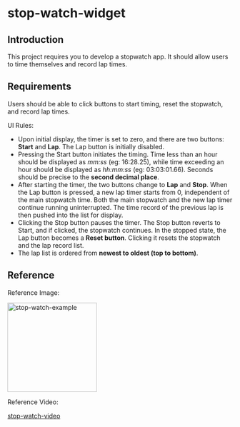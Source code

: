 # stop-watch-widget

## Introduction

This project requires you to develop a stopwatch app. It should allow users to time themselves and record lap times.

## Requirements

Users should be able to click buttons to start timing, reset the stopwatch, and record lap times.

UI Rules:

- Upon initial display, the timer is set to zero, and there are two buttons: **Start** and **Lap**. The Lap button is initially disabled.
- Pressing the Start button initiates the timing. Time less than an hour should be displayed as _mm:ss_ (eg: 16:28.25), while time exceeding an hour should be displayed as _hh:mm:ss_ (eg: 03:03:01.66). Seconds should be precise to the **second decimal place**.
- After starting the timer, the two buttons change to **Lap** and **Stop**. When the Lap button is pressed, a new lap timer starts from 0, independent of the main stopwatch time. Both the main stopwatch and the new lap timer continue running uninterrupted. The time record of the previous lap is then pushed into the list for display.
- Clicking the Stop button pauses the timer. The Stop button reverts to Start, and if clicked, the stopwatch continues. In the stopped state, the Lap button becomes a **Reset button**. Clicking it resets the stopwatch and the lap record list.
- The lap list is ordered from **newest to oldest (top to bottom)**.

## Reference

Reference Image:

<img src="public/stop-watch-ui.png" alt="stop-watch-example" width="200"/>

Reference Video:

[stop-watch-video](https://github.com/Glossika-PL/stop-watch-widget/assets/109053974/40f170e4-9b2c-49ad-8596-b3040d3e05b0)

